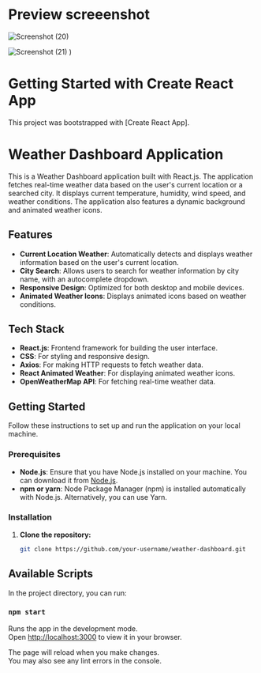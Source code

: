 # Preview screeenshot
![Screenshot (20)](https://github.com/user-attachments/assets/78320133-0875-444e-a30e-4355bf6df515)

![Screenshot (21)](https://github.com/user-attachments/assets/02090b6e-f571-4d20-b981-58e718d20ccd)
)

# Getting Started with Create React App

This project was bootstrapped with [Create React App].

# Weather Dashboard Application

This is a Weather Dashboard application built with React.js. The application fetches real-time weather data based on the user's current location or a searched city. It displays current temperature, humidity, wind speed, and weather conditions. The application also features a dynamic background and animated weather icons.

## Features

- **Current Location Weather**: Automatically detects and displays weather information based on the user's current location.
- **City Search**: Allows users to search for weather information by city name, with an autocomplete dropdown.
- **Responsive Design**: Optimized for both desktop and mobile devices.
- **Animated Weather Icons**: Displays animated icons based on weather conditions.

## Tech Stack

- **React.js**: Frontend framework for building the user interface.
- **CSS**: For styling and responsive design.
- **Axios**: For making HTTP requests to fetch weather data.
- **React Animated Weather**: For displaying animated weather icons.
- **OpenWeatherMap API**: For fetching real-time weather data.

## Getting Started

Follow these instructions to set up and run the application on your local machine.

### Prerequisites

- **Node.js**: Ensure that you have Node.js installed on your machine. You can download it from [Node.js](https://nodejs.org/).
- **npm or yarn**: Node Package Manager (npm) is installed automatically with Node.js. Alternatively, you can use Yarn.

### Installation

1. **Clone the repository:**
   ```bash
   git clone https://github.com/your-username/weather-dashboard.git
## Available Scripts

In the project directory, you can run:

### `npm start`

Runs the app in the development mode.\
Open [http://localhost:3000](http://localhost:3000) to view it in your browser.

The page will reload when you make changes.\
You may also see any lint errors in the console.
